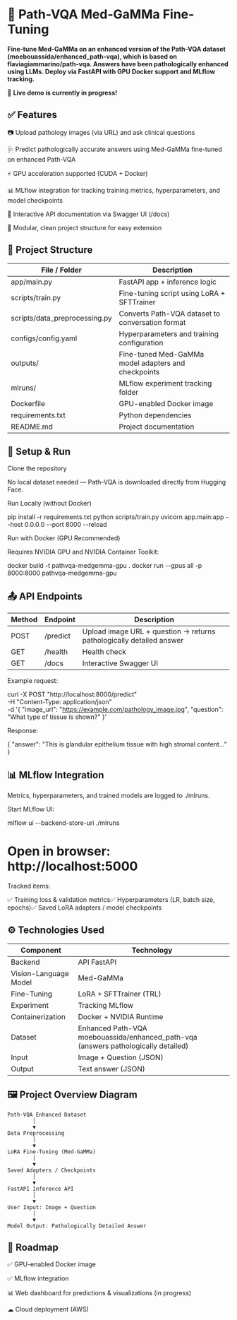 # 🧬 Path-VQA Med-GaMMa Fine-Tuning

**Fine-tune Med-GaMMa on an enhanced version of the Path-VQA dataset (moebouassida/enhanced_path-vqa), which is based on flaviagiammarino/path-vqa. Answers have been pathologically enhanced using LLMs. Deploy via FastAPI with GPU Docker support and MLflow tracking.**

🚧 **Live demo is currently in progress!**

## ✅ Features
📷 Upload pathology images (via URL) and ask clinical questions

🩺 Predict pathologically accurate answers using Med-GaMMa fine-tuned on enhanced Path-VQA

⚡ GPU acceleration supported (CUDA + Docker)

📊 MLflow integration for tracking training metrics, hyperparameters, and model checkpoints

📝 Interactive API documentation via Swagger UI (/docs)

🧱 Modular, clean project structure for easy extension

## 📁 Project Structure

| File / Folder | Description |
|---------------|-------------|
| app/main.py | FastAPI app + inference logic |
| scripts/train.py | Fine-tuning script using LoRA + SFTTrainer |
| scripts/data_preprocessing.py | Converts Path-VQA dataset to conversation format |
| configs/config.yaml | Hyperparameters and training configuration |
| outputs/ | Fine-tuned Med-GaMMa model adapters and checkpoints |
| mlruns/ | MLflow experiment tracking folder |
| Dockerfile | GPU-enabled Docker image |
| requirements.txt | Python dependencies |
| README.md | Project documentation |

## 🚀 Setup & Run

Clone the repository

No local dataset needed — Path-VQA is downloaded directly from Hugging Face.

Run Locally (without Docker)

pip install -r requirements.txt
python scripts/train.py
uvicorn app.main:app --host 0.0.0.0 --port 8000 --reload

Run with Docker (GPU Recommended)

Requires NVIDIA GPU and NVIDIA Container Toolkit:

docker build -t pathvqa-medgemma-gpu .
docker run --gpus all -p 8000:8000 pathvqa-medgemma-gpu

## 📤 API Endpoints

| Method | Endpoint | Description |
|---------------|-------------|-------------|
| POST | /predict | Upload image URL + question → returns pathologically detailed answer |
| GET | /health | Health check | 
| GET | /docs | Interactive Swagger UI |

Example request:

curl -X POST "http://localhost:8000/predict" \
-H "Content-Type: application/json" \
-d '{
    "image_url": "https://example.com/pathology_image.jpg",
    "question": "What type of tissue is shown?"
}'

Response:

{
  "answer": "This is glandular epithelium tissue with high stromal content..."
}

## 📊 MLflow Integration

Metrics, hyperparameters, and trained models are logged to ./mlruns.

Start MLflow UI:

mlflow ui --backend-store-uri ./mlruns
# Open in browser: http://localhost:5000

Tracked items:

✅ Training loss & validation metrics✅ Hyperparameters (LR, batch size, epochs)✅ Saved LoRA adapters / model checkpoints

## ⚙ Technologies Used

| Component | Technology |
|---------------|-------------|
| Backend | API FastAPI |
| Vision-Language Model | Med-GaMMa |
| Fine-Tuning | LoRA + SFTTrainer (TRL) |
| Experiment | Tracking MLflow |
| Containerization | Docker + NVIDIA Runtime |
| Dataset | Enhanced Path-VQA moebouassida/enhanced_path-vqa (answers pathologically detailed) |
| Input | Image + Question (JSON) |
| Output | Text answer (JSON) |

## 🖼 Project Overview Diagram
```
Path-VQA Enhanced Dataset
        │
        ▼
Data Preprocessing
        │
        ▼
LoRA Fine-Tuning (Med-GaMMa)
        │
        ▼
Saved Adapters / Checkpoints
        │
        ▼
FastAPI Inference API
        │
        ▼
User Input: Image + Question
        │
        ▼
Model Output: Pathologically Detailed Answer
```

## 🔄 Roadmap

✅ GPU-enabled Docker image

✅ MLflow integration

📊 Web dashboard for predictions & visualizations (in progress)

☁  Cloud deployment (AWS)
